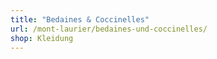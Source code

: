 ```yaml
---
title: "Bedaines & Coccinelles"
url: /mont-laurier/bedaines-und-coccinelles/
shop: Kleidung
---
```

